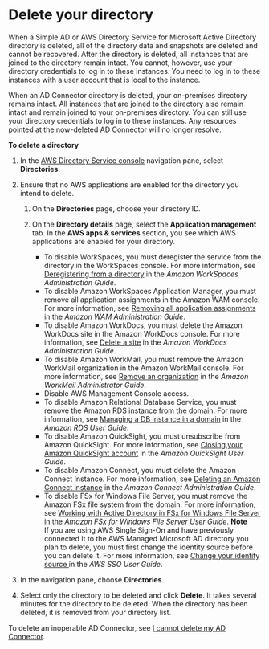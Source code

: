 # Delete your directory<a name="ad_connector_delete"></a>

When a Simple AD or AWS Directory Service for Microsoft Active Directory directory is deleted, all of the directory data and snapshots are deleted and cannot be recovered\. After the directory is deleted, all instances that are joined to the directory remain intact\. You cannot, however, use your directory credentials to log in to these instances\. You need to log in to these instances with a user account that is local to the instance\.

When an AD Connector directory is deleted, your on\-premises directory remains intact\. All instances that are joined to the directory also remain intact and remain joined to your on\-premises directory\. You can still use your directory credentials to log in to these instances\. Any resources pointed at the now\-deleted AD Connector will no longer resolve\.

**To delete a directory**

1. In the [AWS Directory Service console](https://console.aws.amazon.com/directoryservicev2/) navigation pane, select **Directories**\.

1. Ensure that no AWS applications are enabled for the directory you intend to delete\.

   1. On the **Directories** page, choose your directory ID\.

   1. On the **Directory details** page, select the **Application management** tab\. In the **AWS apps & services** section, you see which AWS applications are enabled for your directory\.
      + To disable WorkSpaces, you must deregister the service from the directory in the WorkSpaces console\. For more information, see [Deregistering from a directory](https://docs.aws.amazon.com/workspaces/latest/adminguide/registration.html#deregister_directory) in the *Amazon WorkSpaces Administration Guide*\.
      + To disable Amazon WorkSpaces Application Manager, you must remove all application assignments in the Amazon WAM console\. For more information, see [Removing all application assignments](http://docs.aws.amazon.com/wam/latest/adminguide/remove_all_assignments.html) in the *Amazon WAM Administration Guide*\.
      + To disable Amazon WorkDocs, you must delete the Amazon WorkDocs site in the Amazon WorkDocs console\. For more information, see [Delete a site](https://docs.aws.amazon.com/workdocs/latest/adminguide/admin_console.html#manage_deactivate) in the *Amazon WorkDocs Administration Guide*\.
      + To disable Amazon WorkMail, you must remove the Amazon WorkMail organization in the Amazon WorkMail console\. For more information, see [Remove an organization](https://docs.aws.amazon.com/workmail/latest/adminguide/remove_organization.html) in the *Amazon WorkMail Administrator Guide*\.
      + Disable AWS Management Console access\.
      + To disable Amazon Relational Database Service, you must remove the Amazon RDS instance from the domain\. For more information, see [Managing a DB instance in a domain](https://docs.aws.amazon.com/AmazonRDS/latest/UserGuide/USER_SQLServerWinAuth.html#USER_SQLServerWinAuth.Managing) in the *Amazon RDS User Guide*\.
      + To disable Amazon QuickSight, you must unsubscribe from Amazon QuickSight\. For more information, see [Closing your Amazon QuickSight account](https://docs.aws.amazon.com/quicksight/latest/user/closing-account.html) in the *Amazon QuickSight User Guide*\.
      + To disable Amazon Connect, you must delete the Amazon Connect Instance\. For more information, see [Deleting an Amazon Connect instance](https://docs.aws.amazon.com/connect/latest/adminguide/gettingstarted.html#delete-instance) in the *Amazon Connect Administration Guide*\.
      + To disable FSx for Windows File Server, you must remove the Amazon FSx file system from the domain\. For more information, see [Working with Active Directory in FSx for Windows File Server](https://docs.aws.amazon.com/fsx/latest/WindowsGuide/aws-ad-integration-fsxW.html) in the *Amazon FSx for Windows File Server User Guide*\.
**Note**  
If you are using AWS Single Sign\-On and have previously connected it to the AWS Managed Microsoft AD directory you plan to delete, you must first change the identity source before you can delete it\. For more information, see [Change your identity source ](https://docs.aws.amazon.com/singlesignon/latest/userguide/manage-your-identity-source-change.html) in the *AWS SSO User Guide*\.

1. In the navigation pane, choose **Directories**\.

1. Select only the directory to be deleted and click **Delete**\. It takes several minutes for the directory to be deleted\. When the directory has been deleted, it is removed from your directory list\.

To delete an inoperable AD Connector, see [I cannot delete my AD Connector](ad_connector_troubleshooting.md#delete_ad_connector)\.